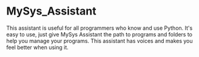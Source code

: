 # MySys_Assistant
This assistant is useful for all programmers who know and use Python. It's easy to use, just give MySys Assistant the path to programs and folders to help you manage your programs. This assistant has voices and makes you feel better when using it.
